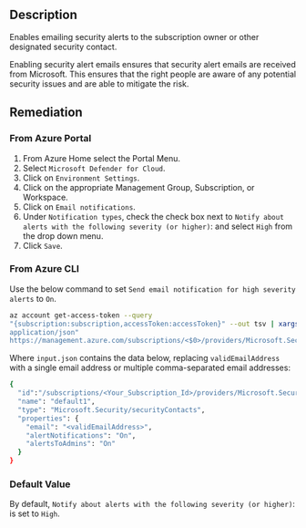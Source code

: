 ## Description

Enables emailing security alerts to the subscription owner or other designated security contact.

Enabling security alert emails ensures that security alert emails are received from Microsoft. This ensures that the right people are aware of any potential security issues and are able to mitigate the risk.

## Remediation

### From Azure Portal

1. From Azure Home select the Portal Menu.
2. Select `Microsoft Defender for Cloud`.
3. Click on `Environment Settings`.
4. Click on the appropriate Management Group, Subscription, or Workspace.
5. Click on `Email notifications`.
6. Under `Notification types`, check the check box next to `Notify about alerts with the following severity (or higher)`: and select `High` from the drop down menu.
7. Click `Save`.

### From Azure CLI

Use the below command to set `Send email notification for high severity alerts` to `On`.

```bash
az account get-access-token --query
"{subscription:subscription,accessToken:accessToken}" --out tsv | xargs -L1 bash -c 'curl -X PUT -H "Authorization: Bearer $1" -H "Content-Type:
application/json"
https://management.azure.com/subscriptions/<$0>/providers/Microsoft.Security/ securityContacts/default1?api-version=2017-08-01-preview -d@"input.json"'
```

Where `input.json` contains the data below, replacing `validEmailAddress` with a single email address or multiple comma-separated email addresses:

```bash
{
  "id":"/subscriptions/<Your_Subscription_Id>/providers/Microsoft.Security/securityC ontacts/default1",
  "name": "default1",
  "type": "Microsoft.Security/securityContacts",
  "properties": {
    "email": "<validEmailAddress>",
    "alertNotifications": "On",
    "alertsToAdmins": "On"
  }
}
```

### Default Value

By default, `Notify about alerts with the following severity (or higher)`: is set to `High`.
